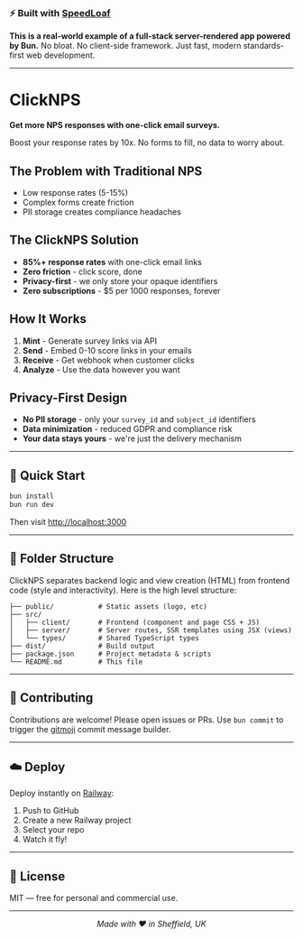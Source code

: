 
### ⚡️ Built with [SpeedLoaf](https://github.com/alexpricedev/SpeedLoaf)
**This is a real-world example of a full-stack server-rendered app powered by Bun.** No bloat. No client-side framework. Just fast, modern standards-first web development.

---

# ClickNPS

**Get more NPS responses with one-click email surveys.**

Boost your response rates by 10x. No forms to fill, no data to worry about.

## The Problem with Traditional NPS
- Low response rates (5-15%)
- Complex forms create friction  
- PII storage creates compliance headaches

## The ClickNPS Solution
- **85%+ response rates** with one-click email links
- **Zero friction** - click score, done
- **Privacy-first** - we only store your opaque identifiers
- **Zero subscriptions** - $5 per 1000 responses, forever

## How It Works
1. **Mint** - Generate survey links via API
2. **Send** - Embed 0-10 score links in your emails  
3. **Receive** - Get webhook when customer clicks
4. **Analyze** - Use the data however you want

## Privacy-First Design
- **No PII storage** - only your `survey_id` and `subject_id` identifiers
- **Data minimization** - reduced GDPR and compliance risk
- **Your data stays yours** - we're just the delivery mechanism

---

## 🏁 Quick Start

```bash
bun install
bun run dev
```

Then visit [http://localhost:3000](http://localhost:3000)

---

## 📁 Folder Structure

ClickNPS separates backend logic and view creation (HTML) from frontend code (style and interactivity). Here is the high level structure:

```
├── public/           # Static assets (logo, etc)
├── src/
│   ├── client/       # Frontend (component and page CSS + JS)
│   ├── server/       # Server routes, SSR templates using JSX (views)
│   └── types/        # Shared TypeScript types
├── dist/             # Build output
├── package.json      # Project metadata & scripts
└── README.md         # This file
```

---

## 🤝 Contributing

Contributions are welcome! Please open issues or PRs. Use `bun commit` to trigger the [gitmoji](https://gitmoji.dev/) commit message builder.

---

## ☁️ Deploy

Deploy instantly on [Railway](https://railway.com?referralCode=XB1wns):

1. Push to GitHub
2. Create a new Railway project
3. Select your repo
4. Watch it fly!

---

## 📄 License

MIT — free for personal and commercial use.

---

<p align="center">
  <i>Made with ❤️ in Sheffield, UK</i>
</p>
